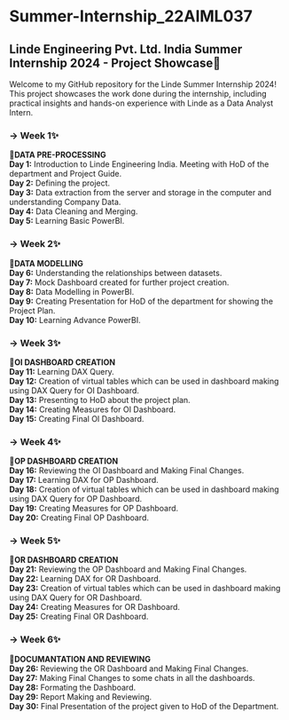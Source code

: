 # Summer-Internship_22AIML037
## Linde Engineering Pvt. Ltd. India Summer Internship 2024 - Project Showcase💫
Welcome to my GitHub repository for the Linde Summer Internship 2024! This project showcases the work done during the internship, including practical insights and hands-on experience with Linde as a Data Analyst Intern.
### -> Week 1✨
**🌟DATA PRE-PROCESSING**</br>
  **Day 1:** Introduction to Linde Engineering India. Meeting with HoD of the department and Project Guide.</br>
  **Day 2:** Defining the project.</br>
  **Day 3:** Data extraction from the server and storage in the computer and understanding Company Data.</br>
  **Day 4:** Data Cleaning and Merging.</br>
  **Day 5:** Learning Basic PowerBI.</br>
### -> Week 2✨
**🌟DATA MODELLING**</br>
  **Day 6:** Understanding the relationships between datasets.</br>
  **Day 7:** Mock Dashboard created for further project creation.</br>
  **Day 8:** Data Modelling in PowerBI.</br>
  **Day 9:** Creating Presentation for HoD of the department for showing the Project Plan.</br>
  **Day 10:** Learning Advance PowerBI.</br>
### -> Week 3✨
**🌟OI DASHBOARD CREATION**</br>
  **Day 11:** Learning DAX Query.</br>
  **Day 12:** Creation of virtual tables which can be used in dashboard making using DAX Query for OI Dashboard.</br>
  **Day 13:** Presenting to HoD about the project plan.</br>
  **Day 14:** Creating Measures for OI Dashboard.</br>
  **Day 15:** Creating Final OI Dashboard.</br>
### -> Week 4✨
**🌟OP DASHBOARD CREATION**</br>
  **Day 16:** Reviewing the OI Dashboard and Making Final Changes.</br>
  **Day 17:** Learning DAX for OP Dashboard.</br>
  **Day 18:** Creation of virtual tables which can be used in dashboard making using DAX Query for OP Dashboard.</br>
  **Day 19:** Creating Measures for OP Dashboard.</br>
  **Day 20:** Creating Final OP Dashboard.</br>
### -> Week 5✨
**🌟OR DASHBOARD CREATION**</br>
  **Day 21:** Reviewing the OP Dashboard and Making Final Changes.</br>
  **Day 22:** Learning DAX for OR Dashboard.</br>
  **Day 23:** Creation of virtual tables which can be used in dashboard making using DAX Query for OR Dashboard.</br>
  **Day 24:** Creating Measures for OR Dashboard.</br>
  **Day 25:** Creating Final OR Dashboard.</br>
### -> Week 6✨
**🌟DOCUMANTATION AND REVIEWING**</br>
  **Day 26:** Reviewing the OR Dashboard and Making Final Changes.</br>
  **Day 27:** Making Final Changes to some chats in all the dashboards. </br>
  **Day 28:** Formating the Dashboard.</br>
  **Day 29:** Report Making and Reviewing.</br>
  **Day 30:** Final Presentation of the project given to HoD of the Department.</br>
